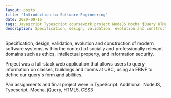 ```yaml
---
layout: posts
title: "Introduction to Software Engineering"
date: 2020-09-16
tags: Javascript Typescript coursework project NodeJS Mocha jQuery HTML/CSS
description: Specification, design, validation, evolution and construction of modern software systems, within the context of socially and professionally relevant domains such as ethics, intellectual property, and information security.
---
```

Specification, design, validation, evolution and construction of modern software systems, within the context of socially and professionally relevant domains such as ethics, intellectual property, and information security.

Project was a full-stack web application that allows users to query information on classes, buildings and rooms at UBC, using an EBNF to define our query's form and abilities.


Pair assignments and final project were in TypeScript.
Additional: NodeJS, Typescript, Mocha, jQuery, HTML5, CSS3
